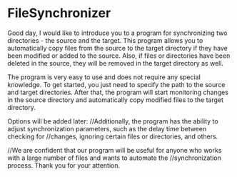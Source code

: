 # FileSynchronizer

Good day, I would like to introduce you to a program for synchronizing two directories - the source and the target. This program allows you to automatically copy files from the source to the target directory if they have been modified or added to the source. Also, if files or directories have been deleted in the source, they will be removed in the target directory as well.

The program is very easy to use and does not require any special knowledge. To get started, you just need to specify the path to the source and target directories. After that, the program will start monitoring changes in the source directory and automatically copy modified files to the target directory.

Options will be added later:
//Additionally, the program has the ability to adjust synchronization parameters, such as the delay time between checking for //changes, ignoring certain files or directories, and others.

//We are confident that our program will be useful for anyone who works with a large number of files and wants to automate the //synchronization process. Thank you for your attention.
